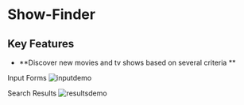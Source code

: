 Show-Finder
=========

## Key Features

* **Discover new movies and tv shows based on several criteria **

Input Forms
![inputdemo](https://cloud.githubusercontent.com/assets/14866579/10593922/7cbee2ec-768d-11e5-8f5a-e003568a8bc0.PNG)

Search Results
![resultsdemo](https://cloud.githubusercontent.com/assets/14866579/10593925/803cd6d6-768d-11e5-975c-3141648202fc.PNG)